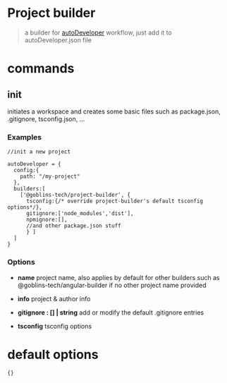 # Project builder

> a builder for [autoDeveloper](https://github.com/goblins-tech/autoDeveloper) workflow, just add it to autoDeveloper.json file

# commands

## init

initiates a workspace and creates some basic files such as package.json, .gitignore, tsconfig.json, ...

### Examples

```
//init a new project

autoDeveloper = {
  config:{
    path: "/my-project"
  },
  builders:[
    ['@goblins-tech/project-builder', {
      tsconfig:{/* override project-builder's default tsconfig options*/},
      gitignore:['node_modules','dist'],
      npmignore:[],
      //and other package.json stuff
      } ]
  ]
}

```

### Options

- **name** project name, also applies by default for other builders such as @goblins-tech/angular-builder if no other project name provided

- **info** project & author info

- **gitignore : [] | string**
  add or modify the default .gitignore entries

- **tsconfig** tsconfig options

# default options

```
{}
```
